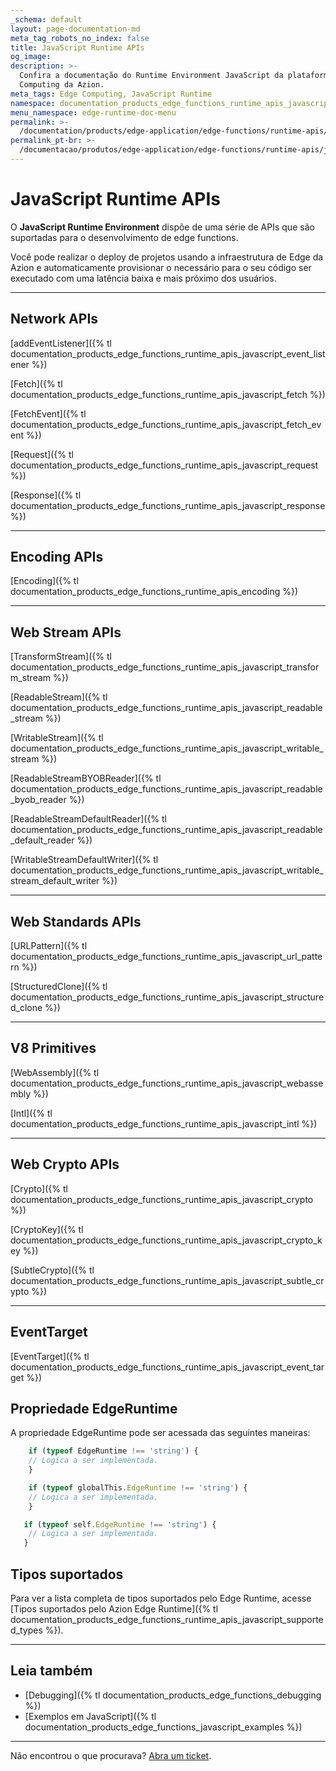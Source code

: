 ```yaml
---
_schema: default
layout: page-documentation-md
meta_tag_robots_no_index: false
title: JavaScript Runtime APIs
og_image:
description: >-
  Confira a documentação do Runtime Environment JavaScript da plataforma de Edge
  Computing da Azion.
meta_tags: Edge Computing, JavaScript Runtime
namespace: documentation_products_edge_functions_runtime_apis_javascript
menu_namespace: edge-runtime-doc-menu
permalink: >-
  /documentation/products/edge-application/edge-functions/runtime-apis/javascript/
permalink_pt-br: >-
  /documentacao/produtos/edge-application/edge-functions/runtime-apis/javascript/
---
```

# JavaScript Runtime APIs

O **JavaScript Runtime Environment** dispõe de uma série de APIs que são suportadas para o desenvolvimento de edge functions.

Você pode realizar o deploy de projetos usando a infraestrutura de Edge da Azion e automaticamente provisionar o necessário para o seu código ser executado com uma latência baixa e mais próximo dos usuários.

---

## Network APIs

[addEventListener]({% tl documentation_products_edge_functions_runtime_apis_javascript_event_listener %})

[Fetch]({% tl documentation_products_edge_functions_runtime_apis_javascript_fetch %})

[FetchEvent]({% tl documentation_products_edge_functions_runtime_apis_javascript_fetch_event %})

[Request]({% tl documentation_products_edge_functions_runtime_apis_javascript_request %})

[Response]({% tl documentation_products_edge_functions_runtime_apis_javascript_response %})

---

## Encoding APIs

[Encoding]({% tl documentation_products_edge_functions_runtime_apis_encoding %})

---

## Web Stream APIs

[TransformStream]({% tl documentation_products_edge_functions_runtime_apis_javascript_transform_stream %})

[ReadableStream]({% tl documentation_products_edge_functions_runtime_apis_javascript_readable_stream %})

[WritableStream]({% tl documentation_products_edge_functions_runtime_apis_javascript_writable_stream %})

[ReadableStreamBYOBReader]({% tl documentation_products_edge_functions_runtime_apis_javascript_readable_byob_reader %})

[ReadableStreamDefaultReader]({% tl documentation_products_edge_functions_runtime_apis_javascript_readable_default_reader %})

[WritableStreamDefaultWriter]({% tl documentation_products_edge_functions_runtime_apis_javascript_writable_stream_default_writer %})

---

## Web Standards APIs

[URLPattern]({% tl documentation_products_edge_functions_runtime_apis_javascript_url_pattern %})

[StructuredClone]({% tl documentation_products_edge_functions_runtime_apis_javascript_structured_clone %})

---

## V8 Primitives

[WebAssembly]({% tl documentation_products_edge_functions_runtime_apis_javascript_webassembly %})

[Intl]({% tl documentation_products_edge_functions_runtime_apis_javascript_intl %})

---

## Web Crypto APIs

[Crypto]({% tl documentation_products_edge_functions_runtime_apis_javascript_crypto %})

[CryptoKey]({% tl documentation_products_edge_functions_runtime_apis_javascript_crypto_key %})

[SubtleCrypto]({% tl documentation_products_edge_functions_runtime_apis_javascript_subtle_crypto %})

---

## EventTarget

[EventTarget]({% tl documentation_products_edge_functions_runtime_apis_javascript_event_target %})

## Propriedade EdgeRuntime

A propriedade EdgeRuntime pode ser acessada das seguintes maneiras:

```js
    if (typeof EdgeRuntime !== 'string') {
    // Logica a ser implementada.
    }
```

```js
    if (typeof globalThis.EdgeRuntime !== 'string') {
    // Logica a ser implementada.
    }
```

```js
   if (typeof self.EdgeRuntime !== 'string') {
    // Logica a ser implementada.
   }
```

## Tipos suportados

Para ver a lista completa de tipos suportados pelo Edge Runtime, acesse [Tipos suportados pelo Azion Edge Runtime]({% tl documentation_products_edge_functions_runtime_apis_javascript_supported_types %}).

---

## Leia também

- [Debugging]({% tl documentation_products_edge_functions_debugging %})
- [Exemplos em JavaScript]({% tl documentation_products_edge_functions_javascript_examples %})

---

Não encontrou o que procurava? [Abra um ticket](https://tickets.azion.com/pt-BR/support/login/).
